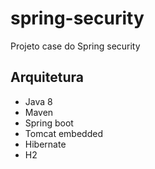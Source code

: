 # spring-security
Projeto case do Spring security

## Arquitetura

* Java 8
* Maven
* Spring boot
* Tomcat embedded
* Hibernate
* H2
